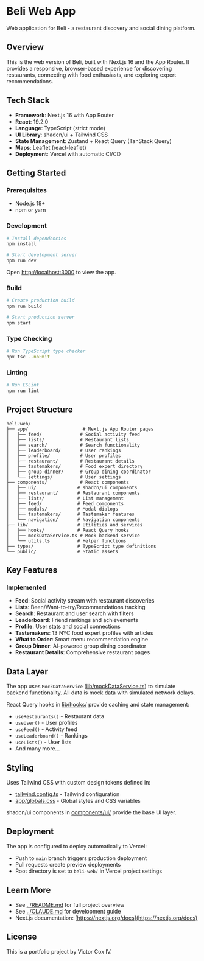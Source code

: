 # Beli Web App

Web application for Beli - a restaurant discovery and social dining platform.

## Overview

This is the web version of Beli, built with Next.js 16 and the App Router. It provides a responsive, browser-based experience for discovering restaurants, connecting with food enthusiasts, and exploring expert recommendations.

## Tech Stack

- **Framework**: Next.js 16 with App Router
- **React**: 19.2.0
- **Language**: TypeScript (strict mode)
- **UI Library**: shadcn/ui + Tailwind CSS
- **State Management**: Zustand + React Query (TanStack Query)
- **Maps**: Leaflet (react-leaflet)
- **Deployment**: Vercel with automatic CI/CD

## Getting Started

### Prerequisites
- Node.js 18+
- npm or yarn

### Development

```bash
# Install dependencies
npm install

# Start development server
npm run dev
```

Open [http://localhost:3000](http://localhost:3000) to view the app.

### Build

```bash
# Create production build
npm run build

# Start production server
npm start
```

### Type Checking

```bash
# Run TypeScript type checker
npx tsc --noEmit
```

### Linting

```bash
# Run ESLint
npm run lint
```

## Project Structure

```
beli-web/
├── app/                    # Next.js App Router pages
│   ├── feed/              # Social activity feed
│   ├── lists/             # Restaurant lists
│   ├── search/            # Search functionality
│   ├── leaderboard/       # User rankings
│   ├── profile/           # User profiles
│   ├── restaurant/        # Restaurant details
│   ├── tastemakers/       # Food expert directory
│   ├── group-dinner/      # Group dining coordinator
│   └── settings/          # User settings
├── components/            # React components
│   ├── ui/               # shadcn/ui components
│   ├── restaurant/       # Restaurant components
│   ├── lists/            # List management
│   ├── feed/             # Feed components
│   ├── modals/           # Modal dialogs
│   ├── tastemakers/      # Tastemaker features
│   └── navigation/       # Navigation components
├── lib/                  # Utilities and services
│   ├── hooks/            # React Query hooks
│   ├── mockDataService.ts # Mock backend service
│   └── utils.ts          # Helper functions
├── types/                # TypeScript type definitions
└── public/               # Static assets
```

## Key Features

### Implemented
- **Feed**: Social activity stream with restaurant discoveries
- **Lists**: Been/Want-to-try/Recommendations tracking
- **Search**: Restaurant and user search with filters
- **Leaderboard**: Friend rankings and achievements
- **Profile**: User stats and social connections
- **Tastemakers**: 13 NYC food expert profiles with articles
- **What to Order**: Smart menu recommendation engine
- **Group Dinner**: AI-powered group dining coordinator
- **Restaurant Details**: Comprehensive restaurant pages

## Data Layer

The app uses `MockDataService` ([lib/mockDataService.ts](lib/mockDataService.ts)) to simulate backend functionality. All data is mock data with simulated network delays.

React Query hooks in [lib/hooks/](lib/hooks/) provide caching and state management:
- `useRestaurants()` - Restaurant data
- `useUser()` - User profiles
- `useFeed()` - Activity feed
- `useLeaderboard()` - Rankings
- `useLists()` - User lists
- And many more...

## Styling

Uses Tailwind CSS with custom design tokens defined in:
- [tailwind.config.ts](tailwind.config.ts) - Tailwind configuration
- [app/globals.css](app/globals.css) - Global styles and CSS variables

shadcn/ui components in [components/ui/](components/ui/) provide the base UI layer.

## Deployment

The app is configured to deploy automatically to Vercel:
- Push to `main` branch triggers production deployment
- Pull requests create preview deployments
- Root directory is set to `beli-web/` in Vercel project settings

## Learn More

- See [../README.md](../README.md) for full project overview
- See [../CLAUDE.md](../CLAUDE.md) for development guide
- Next.js documentation: [https://nextjs.org/docs](https://nextjs.org/docs)

## License

This is a portfolio project by Victor Cox IV.
